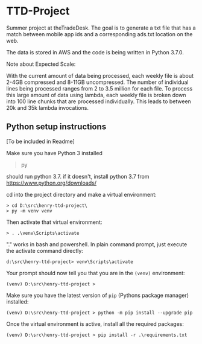 # TTD-Project
Summer project at theTradeDesk. The goal is to generate a txt file that has a match between mobile app ids and a corresponding ads.txt location on the web. 


The data is stored in AWS and the code is being written in Python 3.7.0.


Note about Expected Scale:


With the current amount of data being processed, each weekly file is about 2-4GB compressed and 8-11GB uncompressed. The number of individual lines being processed ranges from 2 to 3.5 million for each file. To process this large amount of data using lambda, each weekly file is broken down into 100 line chunks that are processed individually. This leads to between 20k and 35k lambda invocations.


Python setup instructions
-------------------------

[To be included in Readme]


Make sure you have Python 3 installed


> py


should run python 3.7. if it doesn't, install python 3.7 from https://www.python.org/downloads/


cd into the project directory and make a virtual environment:


	> cd D:\src\henry-ttd-project\
	> py -m venv venv


Then activate that virtual environment:


    > . .\venv\Scripts\activate


"." works in bash and powershell. In plain command prompt, just execute the activate command directly:


	d:\src\henry-ttd-project> venv\Scripts\activate


Your prompt should now tell you that you are in the `(venv)` environment:


    (venv) D:\src\henry-ttd-project >


Make sure you have the latest version of `pip` (Pythons package manager) installed:


	(venv) D:\src\henry-ttd-project > python -m pip install --upgrade pip


Once the virtual environment is active, install all the required packages:


 	(venv) D:\src\henry-ttd-project > pip install -r .\requirements.txt